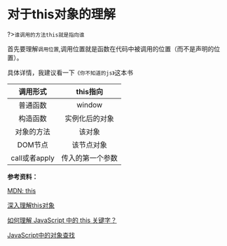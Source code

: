 # 对于this对象的理解

?>`谁调用的方法this就是指向谁`

首先要理解`调用位置`,调用位置就是函数在代码中被调用的位置（而不是声明的位置）。

具体详情，我建议看一下`《你不知道的js》`这本书

|调用形式|this指向|
|:-----:|:-----:|
|普通函数|window|
|构造函数|实例化后的对象|
|对象的方法|该对象|
|DOM节点|该节点对象|
|call或者apply|传入的第一个参数|

**参考资料：**

[MDN: this](https://developer.mozilla.org/zh-CN/docs/Web/JavaScript/Reference/Operators/this)

[深入理解this对象](https://blog.csdn.net/woshinannan741/article/details/51146889)

[如何理解 JavaScript 中的 this 关键字？](https://www.zhihu.com/question/19636194)

[JavaScript中的对象查找](http://www.otakustay.com/object-lookup-in-javascript/)

